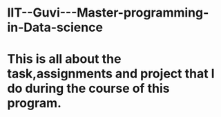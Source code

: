 # IIT--Guvi---Master-programming-in-Data-science
# This is all about the task,assignments and project that I do during the course of this program.
